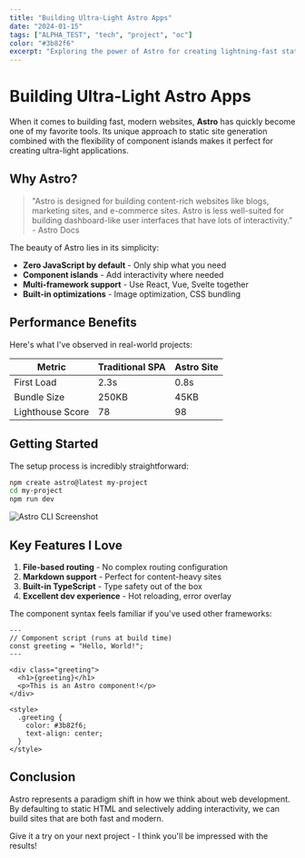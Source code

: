 ```yaml
---
title: "Building Ultra-Light Astro Apps"
date: "2024-01-15"
tags: ["ALPHA_TEST", "tech", "project", "oc"]
color: "#3b82f6"
excerpt: "Exploring the power of Astro for creating lightning-fast static sites with modern UI components."
---
```


# Building Ultra-Light Astro Apps

When it comes to building fast, modern websites, **Astro** has quickly become one of my favorite tools. Its unique approach to static site generation combined with the flexibility of component islands makes it perfect for creating ultra-light applications.

## Why Astro?

> "Astro is designed for building content-rich websites like blogs, marketing sites, and e-commerce sites. Astro is less well-suited for building dashboard-like user interfaces that have lots of interactivity." - Astro Docs

The beauty of Astro lies in its simplicity:

- **Zero JavaScript by default** - Only ship what you need
- **Component islands** - Add interactivity where needed
- **Multi-framework support** - Use React, Vue, Svelte together
- **Built-in optimizations** - Image optimization, CSS bundling

## Performance Benefits

Here's what I've observed in real-world projects:

| Metric           | Traditional SPA | Astro Site |
| ---------------- | --------------- | ---------- |
| First Load       | 2.3s            | 0.8s       |
| Bundle Size      | 250KB           | 45KB       |
| Lighthouse Score | 78              | 98         |

## Getting Started

The setup process is incredibly straightforward:

```bash
npm create astro@latest my-project
cd my-project
npm run dev
```

![Astro CLI Screenshot](https://placehold.co/600x300/3b82f6/ffffff?text=Astro+CLI+Setup)

## Key Features I Love

1. **File-based routing** - No complex routing configuration
2. **Markdown support** - Perfect for content-heavy sites
3. **Built-in TypeScript** - Type safety out of the box
4. **Excellent dev experience** - Hot reloading, error overlay

The component syntax feels familiar if you've used other frameworks:

```astro
---
// Component script (runs at build time)
const greeting = "Hello, World!";
---

<div class="greeting">
  <h1>{greeting}</h1>
  <p>This is an Astro component!</p>
</div>

<style>
  .greeting {
    color: #3b82f6;
    text-align: center;
  }
</style>
```

## Conclusion

Astro represents a paradigm shift in how we think about web development. By defaulting to static HTML and selectively adding interactivity, we can build sites that are both fast and modern.

Give it a try on your next project - I think you'll be impressed with the results!
